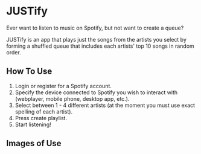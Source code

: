 # JUSTify
Ever want to listen to music on Spotify, but not want 
to create a queue?

JUSTify is an app that plays just the songs from the 
artists you select by forming a shuffled queue that 
includes each artists' top 10 songs in random order.

## How To Use
1. Login or register for a Spotify account.
2. Specify the device connected to Spotify you wish
to interact with (webplayer, mobile phone, 
desktop app, etc.).
3. Select between 1 - 4 different artists (at the moment
you must use exact spelling of each artist).
4. Press create playlist.
5. Start listening!

## Images of Use

